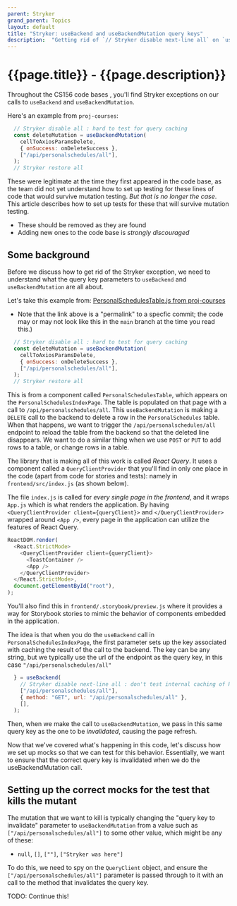 ```yaml
---
parent: Stryker
grand_parent: Topics
layout: default
title: "Stryker: useBackend and useBackendMutation query keys"
description:  "Getting rid of `// Stryker disable next-line all` on `useBackend` and `useBackendMutation` calls"
---
```


# {{page.title}} - {{page.description}}

Throughout the CS156 code bases , you'll find Stryker exceptions on our calls to `useBackend` and `useBackendMutation`.

Here's an example from `proj-courses`:

```js
  // Stryker disable all : hard to test for query caching
  const deleteMutation = useBackendMutation(
    cellToAxiosParamsDelete,
    { onSuccess: onDeleteSuccess },
    ["/api/personalschedules/all"],
  );
  // Stryker restore all
```

These were legitimate at the time they first appeared in the code base, as the team did not yet understand how to
set up testing for these lines of code that would survive mutation testing.  *But that is no longer the case*.
This article describes how to set up tests for these that will survive mutation testing.
* These should be removed as they are found
* Adding new ones to the code base is *strongly discouraged*

## Some background

Before we discuss how to get rid of the Stryker exception, we need to understand what the query key parameters to `useBackend` and `useBackendMutation` are all about.

Let's take this example from: [PersonalSchedulesTable.js from proj-courses](https://github.com/ucsb-cs156/proj-courses/blob/1cbfb990c1d156256f1694397ed4e62189b2715b/frontend/src/main/components/PersonalSchedules/PersonalSchedulesTable.js#L1)

* Note that the link above is a "permalink" to a specfic commit; the code may or may not look like this in the `main` branch at the time you read this.)
 
```js
  // Stryker disable all : hard to test for query caching
  const deleteMutation = useBackendMutation(
    cellToAxiosParamsDelete,
    { onSuccess: onDeleteSuccess },
    ["/api/personalschedules/all"],
  );
  // Stryker restore all
```

This is from a component called `PersonalSchedulesTable`, which appears on the `PersonalSchedulesIndexPage`.  The table is populated on that page with a call to `/api/personalschedules/all`.
This `useBackendMutation` is making a `DELETE` call to the backend to delete a row in the `PersonalSchedules` table.   When that happens, we want to trigger the `/api/personalschedules/all` endpoint to 
reload the table from the backend so that the deleted line disappears.   We want to do a similar thing when we use `POST` or `PUT` to add rows to a table, or change rows in a table.

The library that is making all of this work is called *React Query*.  It uses a component called a `QueryClientProvider` that you'll find in only one place in the code (apart from code for stories and tests): 
namely in `frontend/src/index.js` (as shown below).

The file `index.js` is called for *every single page in the frontend*, and it wraps `App.js`
which is what renders the application.   By having `<QueryClientProvider client={queryClient}>` and `</QueryClientProvider>` wrapped around `<App />`, every page in the application can utilize
the features of React Query.

```js
ReactDOM.render(
  <React.StrictMode>
    <QueryClientProvider client={queryClient}>
      <ToastContainer />
      <App />
    </QueryClientProvider>
  </React.StrictMode>,
  document.getElementById("root"),
);
```

You'll also find this in  `frontend/.storybook/preview.js` where it provides a way for Storybook stories to mimic the behavior of components embedded in the application.

The idea is that when you do the `useBackend` call in `PersonalSchedulesIndexPage`, the first parameter sets up the key associated with caching the result of the
call to the backend.  The key can be any string, but we typically use the url of the endpoint as the query key, in this case `"/api/personalschedules/all"`

```js
  } = useBackend(
    // Stryker disable next-line all : don't test internal caching of React Query
    ["/api/personalschedules/all"],
    { method: "GET", url: "/api/personalschedules/all" },
    [],
  );
```

Then, when we make the call to `useBackendMutation`, we pass in this same query key as the one to be *invalidated*, causing the page refresh.

Now that we've covered what's happening in this code, let's discuss how we set up mocks so that we can test for this behavior.  Essentially, we want to ensure that
the correct query key is invalidated when we do the useBackendMutation call.

## Setting up the correct mocks for the test that kills the mutant

The mutation that we want to kill is typically changing the "query key to invalidate" parameter to `useBackendMutation` from a value such as `["/api/personalschedules/all"]` to some other value, which might be any of these:
* `null`, `[]`, `[""]`, `["Stryker was here"]`

To do this, we need to spy on the `QueryClient` object, and ensure the `["/api/personalschedules/all"]` parameter is passed through to it with an call to the method that
invalidates the query key.

TODO: Continue this!



